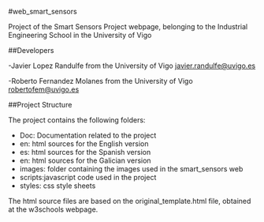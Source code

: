 #web_smart_sensors

Project of the Smart Sensors Project webpage, belonging to the Industrial Engineering School in the University of Vigo


##Developers


-Javier Lopez Randulfe from the University of Vigo
javier.randulfe@uvigo.es

-Roberto Fernandez Molanes from the University of Vigo
robertofem@uvigo.es




##Project Structure


The project contains the following folders:  
* Doc: 	 Documentation related to the project  
* en:  	 html sources for the English version  
* es:  	 html sources for the Spanish version  
* en:  	 html sources for the Galician version  
* images: folder containing the images used in the smart_sensors web  
* scripts:javascript code used in the project  
* styles: css style sheets  


The html source files are based on the original_template.html file, obtained at the w3schools webpage.  

